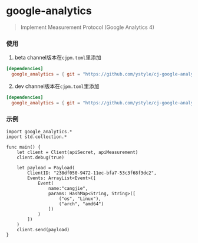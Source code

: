 # google-analytics
>Implement Measurement Protocol (Google Analytics 4)

### 使用

1. beta channel版本在`cjpm.toml`里添加
```toml
[dependencies]
  google_analytics = { git = "https://github.com/ystyle/cj-google-analytics", branch = "0.53"}
```
2. dev channel版本在`cjpm.toml`里添加
```toml
[dependencies]
  google_analytics = { git = "https://github.com/ystyle/cj-google-analytics", branch = "master"}
``` 

### 示例
```cj
import google_analytics.*
import std.collection.*

func main() {
    let client = Client(apiSecret, apiMeasurement)
    client.debug(true)

    let payload = Payload(
        ClientID: "238df050-9472-11ec-bfa7-53c3f68f3dc2",
        Events: ArrayList<Event>([
            Event(
                name:"cangjie",
                params: HashMap<String, String>([
                    ("os", "Linux"),
                    ("arch", "amd64")
                ])
            )
        ])
    )
    client.send(payload)
}
```
